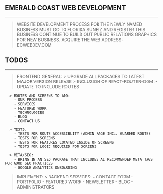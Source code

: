 ## EMERALD COAST WEB DEVELOPMENT
------------------------------------------------------------
> WEBSITE DEVELOPMENT PROCESS FOR THE NEWLY NAMED BUSINESS
> MUST GO TO FLORIDA SUNBIZ AND REGISTER THIS BUSINESS
> CONTINUE TO BUILD OUT PUBLIC RELATIONS GRAPHICS FOR NEW BUSINESS.
> ACQUIRE THE WEB ADDRESS: ECWEBDEV.COM

## TODOS
------------------------------------------------------------
  > FRONTEND GENERAL:
    > UPGRADE ALL PACKAGES TO LATEST MAJOR VERSION RELEASE
    > INCLUSION OF REACT-ROUTER-DOM
    > UPDATE TO INCLUDE ROUTES

      > ROUTES AND SCREENS TO ADD:
        - OUR PROCESS
        - SERVICES
        - FEATURED WORK
        - TECHNOLOGIES
        - BLOG
        - CONTACT US

      > TESTS:
        - TESTS FOR ROUTE ACCESSIBLITY (ADMIN PAGE INCL. GUARDED ROUTE)
        - TESTS FOR SCREENS
        - TESTS FOR FEATURES LOCATED INSIDE OF SCREENS
        - TESTS FOR LOGIC REQUIRED FOR SCREENS

      > META/SEO:
        - BRING IN AN SEO PACKAGE THAT INCLUDES AI RECOMMENDED META TAGS FOR GOOD SEO PRACTICES
        - GOOGLE ANALYTICS ONBOARDING

  > IMPLEMENT:
    > BACKEND SERVICES:
      - CONTACT FORM
      - PORTFOLIO
      - FEATURED WORK
      - NEWSLETTER
      - BLOG
      - ADMINISTRATORS